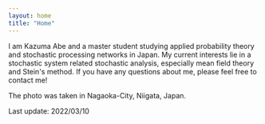 ```yaml
---
layout: home
title: "Home"
---
```


I am Kazuma Abe and a master student studying applied probability theory and stochastic processing networks in Japan. My current interests lie in a stochastic system related stochastic analysis, especially mean field theory and Stein's method. If you have any questions about me, please feel free to contact me!  

The photo was taken in Nagaoka-City, Niigata, Japan. 

Last update: 2022/03/10
